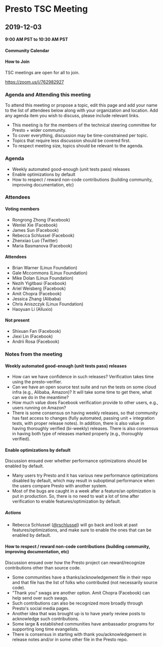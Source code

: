 # Presto TSC Meeting

## 2019-12-03
#### 9:00 AM PST to 10:30 AM PST

#### Community Calendar

#### How to Join
TSC meetings are open for all to join.

https://zoom.us/j/762982927

### Agenda and Attending this meeting

To attend this meeting or propose a topic, edit this page and add your name to the list of attendees below along with your organization and location. Add any agenda item you wish to discuss, please include relevant links.

* This meeting is for the members of the technical steering committee for Presto + wider community.
* To cover everything, discussion may be time-constrained per topic.
* Topics that require less discussion should be covered first.
* To respect meeting size, topics should be relevant to the agenda.

### Agenda
* Weekly automated good-enough (unit tests pass) releases
* Enable optimizations by default 
* How to respect / reward non-code contributions (building community, improving documentation, etc)

### Attendees

#### Voting members
* Rongrong Zhong (Facebook)
* Wenlei Xie (Facebook)
* James Sun  (Facebook)
* Rebecca Schlussel (Facebook)
* Zhenxiao Luo (Twitter)
* Maria Basmanova (Facebook)

#### Attendees
* Brian Warner (Linux Foundation)
* Gale Mccommons (Linux Foundation)
* Mike Dolan (Linux Foundation)
* Nezih Yigitbasi (Facebook)
* Ariel Weisberg (Facebook)
* Amit Chopra (Facebook)
* Jessica Zhang (Alibaba)
* Chris Aniszczyk (Linux Foundation)
* Haoyuan Li (Alluxio)

#### Not present
* Shixuan Fan (Facebook)
* Jiexi Lin (Facebook)
* Andrii Rosa (Facebook)

### Notes from the meeting

#### Weekly automated good-enough (unit tests pass) releases
- How can we have confidence in such releases? Verification takes time using the presto-verifier.
- Can we have an open source test suite and run the tests on some cloud infra (e.g., Alibaba, Amazon)? It will take some time to get there, what can we do in the meantime?
- How much value does Facebook verification provide to other users, e.g., users running on Amazon?
- There is some consensus on having weekly releases, so that community has fast access to changes (fully automated, passing unit + integration tests, with proper release notes). In addition, there is also value in having thoroughly verified (bi-weekly) releases. There is also consensus in having both type of releases marked properly (e.g., thoroughly verified).

#### Enable optimizations by default
Discussion ensued over whether performance optimizations should be enabled by default.
- Many users try Presto and it has various new performance optimizations disabled by default, which may result in suboptimal performance when the users compare Presto with another system. 
- Most of the bugs are caught in a week after a feature/an optimization is put in production. So, there is no need to wait a lot of time after verification to enable features/optimization by default.

##### Actions
- Rebecca Schlussel ([@rschlussel](https://github.com/rschlussel)) will go back and look at past features/optimizations, and make sure to enable the ones that can be enabled by default.

#### How to respect / reward non-code contributions (building community, improving documentation, etc)
Discussion ensued over how the Presto project can reward/recognize contributions other than source code.
- Some communities have a thanks/acknowledgement file in their repo and that file has the list of folks who contributed (not necessarily source code).
- "Thank you" swags are another option. Amit Chopra (Facebook) can help send over such swags. 
- Such contributions can also be recognized more broadly through Presto's social media pages.
- Another idea that was brought up is to have yearly review posts to acknowledge such contributions.
- Some large & established communities have ambassador programs for supporting long time evangelists.
- There is consensus in starting with thank you/acknowledgement in release notes and/or in some other file in the Presto repo.
